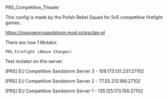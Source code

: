 PRS_Competitive_Theater

This config is made by the Polish Rebel Squad for 5v5 competitive firefight games.

https://insurgencysandstorm.mod.io/prsclan-pl

There are now 1 Mutator.

    PRS_Firefight (Above Changes)


Test mutator on this server:

[PRS] EU Competitive Sandstorm Server 3 - 109.173.131.231:27102

[PRS] EU Competitive Sandstorm Server 2 - 77.55.213.166:27102

[PRS] EU Competitive Sandstorm Server 1 - 135.125.173.156:27102
